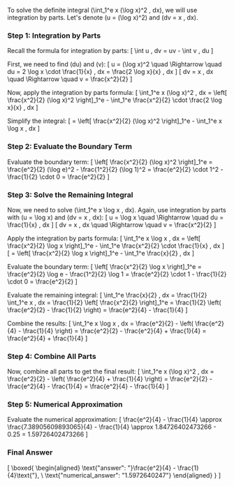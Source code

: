 To solve the definite integral \(\int_1^e x (\log x)^2 \, dx\), we will use integration by parts. Let's denote \(u = (\log x)^2\) and \(dv = x \, dx\).

### Step 1: Integration by Parts
Recall the formula for integration by parts:
\[
\int u \, dv = uv - \int v \, du
\]

First, we need to find \(du\) and \(v\):
\[
u = (\log x)^2 \quad \Rightarrow \quad du = 2 \log x \cdot \frac{1}{x} \, dx = \frac{2 \log x}{x} \, dx
\]
\[
dv = x \, dx \quad \Rightarrow \quad v = \frac{x^2}{2}
\]

Now, apply the integration by parts formula:
\[
\int_1^e x (\log x)^2 \, dx = \left[ \frac{x^2}{2} (\log x)^2 \right]_1^e - \int_1^e \frac{x^2}{2} \cdot \frac{2 \log x}{x} \, dx
\]

Simplify the integral:
\[
= \left[ \frac{x^2}{2} (\log x)^2 \right]_1^e - \int_1^e x \log x \, dx
\]

### Step 2: Evaluate the Boundary Term
Evaluate the boundary term:
\[
\left[ \frac{x^2}{2} (\log x)^2 \right]_1^e = \frac{e^2}{2} (\log e)^2 - \frac{1^2}{2} (\log 1)^2 = \frac{e^2}{2} \cdot 1^2 - \frac{1}{2} \cdot 0 = \frac{e^2}{2}
\]

### Step 3: Solve the Remaining Integral
Now, we need to solve \(\int_1^e x \log x \, dx\). Again, use integration by parts with \(u = \log x\) and \(dv = x \, dx\):
\[
u = \log x \quad \Rightarrow \quad du = \frac{1}{x} \, dx
\]
\[
dv = x \, dx \quad \Rightarrow \quad v = \frac{x^2}{2}
\]

Apply the integration by parts formula:
\[
\int_1^e x \log x \, dx = \left[ \frac{x^2}{2} \log x \right]_1^e - \int_1^e \frac{x^2}{2} \cdot \frac{1}{x} \, dx
\]
\[
= \left[ \frac{x^2}{2} \log x \right]_1^e - \int_1^e \frac{x}{2} \, dx
\]

Evaluate the boundary term:
\[
\left[ \frac{x^2}{2} \log x \right]_1^e = \frac{e^2}{2} \log e - \frac{1^2}{2} \log 1 = \frac{e^2}{2} \cdot 1 - \frac{1}{2} \cdot 0 = \frac{e^2}{2}
\]

Evaluate the remaining integral:
\[
\int_1^e \frac{x}{2} \, dx = \frac{1}{2} \int_1^e x \, dx = \frac{1}{2} \left[ \frac{x^2}{2} \right]_1^e = \frac{1}{2} \left( \frac{e^2}{2} - \frac{1}{2} \right) = \frac{e^2}{4} - \frac{1}{4}
\]

Combine the results:
\[
\int_1^e x \log x \, dx = \frac{e^2}{2} - \left( \frac{e^2}{4} - \frac{1}{4} \right) = \frac{e^2}{2} - \frac{e^2}{4} + \frac{1}{4} = \frac{e^2}{4} + \frac{1}{4}
\]

### Step 4: Combine All Parts
Now, combine all parts to get the final result:
\[
\int_1^e x (\log x)^2 \, dx = \frac{e^2}{2} - \left( \frac{e^2}{4} + \frac{1}{4} \right) = \frac{e^2}{2} - \frac{e^2}{4} - \frac{1}{4} = \frac{e^2}{4} - \frac{1}{4}
\]

### Step 5: Numerical Approximation
Evaluate the numerical approximation:
\[
\frac{e^2}{4} - \frac{1}{4} \approx \frac{7.38905609893065}{4} - \frac{1}{4} \approx 1.84726402473266 - 0.25 = 1.59726402473266
\]

### Final Answer
\[
\boxed{
\begin{aligned}
\text{"answer": "}\frac{e^2}{4} - \frac{1}{4}\text{"}, \\
\text{"numerical_answer": "1.5972640247"}
\end{aligned}
}
\]